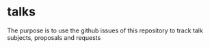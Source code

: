 # talks
The purpose is to use the github issues of this repository to track talk subjects, proposals and requests

